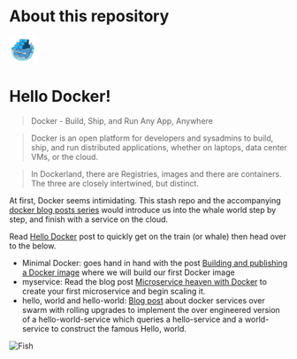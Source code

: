 About this repository
==========

<img src="https://raw.githubusercontent.com/docker-library/docs/471fa6e4cb58062ccbf91afc111980f9c7004981/swarm/logo.png" alt="Whale" style="width: 50px; height: 50px"/>

# Hello Docker!
>Docker - Build, Ship, and Run Any App, Anywhere

>Docker is an open platform for developers and sysadmins to build, ship, and run distributed applications, whether on laptops, data center VMs, or the cloud.

>In Dockerland, there are Registries, images and there are containers. The three are closely intertwined, but distinct.

At first, Docker seems intimidating. This stash repo and the accompanying [docker blog posts series](http://jmkhael.hopto.org/tag/docker/) would introduce us into the whale world step by step, and finish with a service on the cloud.

Read [Hello Docker](http://jmkhael.hopto.org/hello-docker/) post to quickly get on the train (or whale) then head over to the below.

* Minimal Docker: goes hand in hand with the post [Building and publishing a Docker image](http://jmkhael.hopto.org/building-and-publishing-a-docker-image/) where we will build our first Docker image
* myservice: Read the blog post [Microservice heaven with Docker](http://jmkhael.hopto.org/microservice-heaven-with-docker/) to create your first microservice and begin scaling it.
* hello, world and hello-world: [Blog post](http://jmkhael.hopto.org/over-engineered-hello-world-service-2/) about docker services over swarm with rolling upgrades to implement the over engineered version of a hello-world-service which queries a hello-service and a world-service to construct the famous Hello, world.

<img src="http://images.techhive.com/images/article/2015/10/goldfish_jumping_success_promotion-100622543-primary.idge.jpg" alt="Fish" style="width: 50px; height: 50px"/>
